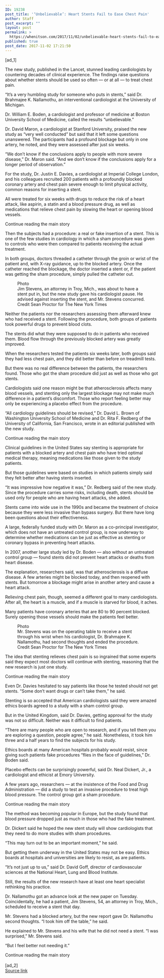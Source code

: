 ```yaml
---
ID: 19238
post_title: '‘Unbelievable’: Heart Stents Fail to Ease Chest Pain'
author: Staff
post_excerpt: ""
layout: post
permalink: >
  https://whenitson.com/2017/11/02/unbelievable-heart-stents-fail-to-ease-chest-pain/
published: true
post_date: 2017-11-02 17:21:50
---
```

 [ad_1]
<br><div>
        <p class="story-body-text story-content" data-para-count="228" data-total-count="1315" id="story-continues-3">The new study, published in the Lancet, stunned leading cardiologists by countering decades of clinical experience. The findings raise questions about whether stents should be used so often — or at all — to treat chest pain.</p><p class="story-body-text story-content" data-para-count="162" data-total-count="1477">“It’s a very humbling study for someone who puts in stents,” said Dr. Brahmajee K. Nallamothu, an interventional cardiologist at the University of Michigan.</p><p class="story-body-text story-content" data-para-count="142" data-total-count="1619">Dr. William E. Boden, a cardiologist and professor of medicine at Boston University School of Medicine, called the results “unbelievable.”</p><p class="story-body-text story-content" data-para-count="275" data-total-count="1894">Dr. David Maron, a cardiologist at Stanford University, praised the new study as “very well conducted” but said that it left some questions unanswered. The participants had a profound blockage but only in one artery, he noted, and they were assessed after just six weeks.</p><p class="story-body-text story-content" data-para-count="185" data-total-count="2079">“We don’t know if the conclusions apply to people with more severe disease,” Dr. Maron said. “And we don’t know if the conclusions apply for a longer period of observation.”</p><p class="story-body-text story-content" data-para-count="258" data-total-count="2337">For the study, Dr. Justin E. Davies, a cardiologist at Imperial College London, and his colleagues recruited 200 patients with a profoundly blocked coronary artery and chest pain severe enough to limit physical activity, common reasons for inserting a stent.</p><p class="story-body-text story-content" data-para-count="224" data-total-count="2561">All were treated  for six weeks with drugs to reduce the risk of a heart attack, like aspirin, a statin and a blood pressure drug, as well as medications that relieve chest pain by slowing the heart or opening blood vessels.</p><div id="story-ad-2" class="story-ad ad ad-placeholder nocontent robots-nocontent ">
    
Continue reading the main story
</div>
<p class="story-body-text story-content" data-para-count="231" data-total-count="2792" id="story-continues-4">Then the subjects had a procedure: a real or fake insertion of a stent. This is one of the few studies in cardiology in which a sham procedure was given to controls who were then compared to patients receiving the actual treatment.</p><p class="story-body-text story-content" data-para-count="288" data-total-count="3080">In both groups, doctors threaded a catheter through the groin or wrist of the patient and, with X-ray guidance, up to the blocked artery. Once the catheter reached the blockage, the doctor inserted a stent or, if the patient was getting the sham procedure, simply pulled the catheter out.</p><figure id="media-100000005531484" class="media photo embedded layout-large-horizontal media-100000005531484 ratio-tall" data-media-action="modal" itemprop="associatedMedia" itemscope="" itemid="https://static01.nyt.com/images/2017/11/03/science/03STENTS2/03STENTS2-master675.jpg" itemtype="http://schema.org/ImageObject" aria-label="media" role="group"><span class="visually-hidden">Photo</span>
    <div class="image">
            <img src="https://static01.nyt.com/images/2017/11/03/science/03STENTS2/03STENTS2-master675.jpg" alt="" class="media-viewer-candidate" data-mediaviewer-src="https://static01.nyt.com/images/2017/11/03/science/03STENTS2/03STENTS2-superJumbo.jpg" data-mediaviewer-caption="Jim Stevens, an attorney in Troy, Mich., was about to have a stent put in, but the new study gave his cardiologist pause. He advised against inserting the stent, and Mr. Stevens concurred." data-mediaviewer-credit="Sean Proctor for The New York Times" itemprop="url" itemid="https://static01.nyt.com/images/2017/11/03/science/03STENTS2/03STENTS2-master675.jpg"/><meta itemprop="height" content="450"/><meta itemprop="width" content="675"/></div>
        <figcaption class="caption" itemprop="caption description"><span class="caption-text">Jim Stevens, an attorney in Troy, Mich., was about to have a stent put in, but the new study gave his cardiologist pause. He advised against inserting the stent, and Mr. Stevens concurred.</span>
                        <span class="credit" itemprop="copyrightHolder">
            <span class="visually-hidden">Credit</span>
            Sean Proctor for The New York Times        </span>
            </figcaption></figure><p class="story-body-text story-content" data-para-count="189" data-total-count="3269">Neither the patients nor the researchers assessing them afterward knew who had received a stent. Following the procedure, both groups of patients took powerful drugs to prevent blood clots.</p><p class="story-body-text story-content" data-para-count="146" data-total-count="3415">The stents did what they were supposed to do in patients who received them. Blood flow through the previously blocked artery was greatly improved.</p><p class="story-body-text story-content" data-para-count="152" data-total-count="3567">When the researchers tested the patients six weeks later, both groups said they had less chest pain, and they did better than before on treadmill tests.</p><p class="story-body-text story-content" data-para-count="152" data-total-count="3719">But there was no real difference between the patients, the researchers found. Those who got the sham procedure did just as well as those who got stents.</p><p class="story-body-text story-content" data-para-count="278" data-total-count="3997">Cardiologists said one reason might be that atherosclerosis affects many blood vessels, and stenting only the largest blockage may not make much difference in a patient’s discomfort. Those who report feeling better may only be experiencing a placebo effect from the procedure.</p><p class="story-body-text story-content" data-para-count="237" data-total-count="4234">“All cardiology guidelines should be revised,” Dr. David L. Brown of Washington University School of Medicine and Dr. Rita F. Redberg of the University of California, San Francisco, wrote in an editorial published with the new study.</p><div id="story-ad-3" class="story-ad ad ad-placeholder nocontent robots-nocontent ">
    
Continue reading the main story
</div>
<p class="story-body-text story-content" data-para-count="218" data-total-count="4452" id="story-continues-5">Clinical guidelines in the United States say stenting is appropriate for patients with a blocked artery and chest pain who have tried optimal medical therapy, meaning medications like those given to the study patients.</p><p class="story-body-text story-content" data-para-count="119" data-total-count="4571">But those guidelines were based on studies in which patients simply said they felt better after having stents inserted.</p><p class="story-body-text story-content" data-para-count="215" data-total-count="4786">“It was impressive how negative it was,” Dr. Redberg said of the new study. Since the procedure carries some risks, including death, stents should be used only for people who are having heart attacks, she added.</p>

<p class="story-body-text story-content" data-para-count="188" data-total-count="4974">Stents came into wide use in the 1990s and became the treatment of choice because they were less invasive than bypass surgery. But there have long been questions about their effectiveness.</p><p class="story-body-text story-content" data-para-count="260" data-total-count="5234">A large, federally funded study with Dr. Maron as a co-principal investigator, which does not have an untreated control group, is now underway to determine whether medications can be just as effective as stenting or coronary bypass in preventing heart attacks.</p><p class="story-body-text story-content" data-para-count="166" data-total-count="5400">In 2007, another large study led by Dr. Boden — also without an untreated control group — found stents did not prevent heart attacks or deaths from heart disease.</p><p class="story-body-text story-content" data-para-count="231" data-total-count="5631">The explanation, researchers said, was that atherosclerosis is a diffuse disease. A few arteries might be blocked today, and then reopened with stents. But tomorrow a blockage might arise in another artery and cause a heart attack.</p><p class="story-body-text story-content" data-para-count="158" data-total-count="5789">Relieving chest pain, though, seemed a different goal to many cardiologists. After all, the heart is a muscle, and if a muscle is starved for blood, it aches.</p><p class="story-body-text story-content" data-para-count="138" data-total-count="5927">Many patients have coronary arteries that are 80 to 90 percent blocked. Surely opening those vessels should make the patients feel better.</p><figure id="media-100000005531486" class="media photo embedded layout-large-horizontal media-100000005531486 ratio-tall" data-media-action="modal" itemprop="associatedMedia" itemscope="" itemid="https://static01.nyt.com/images/2017/11/03/science/03STENTS3/03STENTS3-master675.jpg" itemtype="http://schema.org/ImageObject" aria-label="media" role="group"><span class="visually-hidden">Photo</span>
    <div class="image">
            <img src="https://static01.nyt.com/images/2017/11/03/science/03STENTS3/03STENTS3-master675.jpg" alt="" class="media-viewer-candidate" data-mediaviewer-src="https://static01.nyt.com/images/2017/11/03/science/03STENTS3/03STENTS3-superJumbo.jpg" data-mediaviewer-caption="Mr. Stevens was on the operating table to receive a stent through his wrist when his cardiologist, Dr. Brahmajee K. Nallamothu, had second thoughts and ended the procedure." data-mediaviewer-credit="Sean Proctor for The New York Times" itemprop="url" itemid="https://static01.nyt.com/images/2017/11/03/science/03STENTS3/03STENTS3-master675.jpg"/><meta itemprop="height" content="450"/><meta itemprop="width" content="675"/></div>
        <figcaption class="caption" itemprop="caption description"><span class="caption-text">Mr. Stevens was on the operating table to receive a stent through his wrist when his cardiologist, Dr. Brahmajee K. Nallamothu, had second thoughts and ended the procedure.</span>
                        <span class="credit" itemprop="copyrightHolder">
            <span class="visually-hidden">Credit</span>
            Sean Proctor for The New York Times        </span>
            </figcaption></figure><p class="story-body-text story-content" data-para-count="186" data-total-count="6113">The idea that stenting relieves chest pain is so ingrained that some experts said they expect most doctors will continue with stenting, reasoning that the new research is just one study.</p><div id="story-ad-4" class="story-ad ad ad-placeholder nocontent robots-nocontent ">
    
Continue reading the main story
</div>
<p class="story-body-text story-content" data-para-count="146" data-total-count="6259" id="story-continues-6">Even Dr. Davies hesitated to say patients like those he tested should not get stents. “Some don’t want drugs or can’t take them,” he said.</p><p class="story-body-text story-content" data-para-count="132" data-total-count="6391">Stenting is so accepted that American cardiologists said they were amazed ethics boards agreed to a study with a sham control group.</p><p class="story-body-text story-content" data-para-count="139" data-total-count="6530">But in the United Kingdom, said Dr. Davies, getting approval for the study was not so difficult. Neither was it difficult to find patients.</p><p class="story-body-text story-content" data-para-count="211" data-total-count="6741">“There are many people who are open to research, and if you tell them you are exploring a question, people agree,” he said. Nonetheless, it took him three and a half years to find the subjects for his study.</p><p class="story-body-text story-content" data-para-count="161" data-total-count="6902">Ethics boards at many American hospitals probably would resist, since giving such patients fake procedures “flies in the face of guidelines,” Dr. Boden said.</p><p class="story-body-text story-content" data-para-count="122" data-total-count="7024">Placebo effects can be surprisingly powerful, said Dr. Neal Dickert, Jr., a cardiologist and ethicist at Emory University.</p><p class="story-body-text story-content" data-para-count="202" data-total-count="7226">A few years ago, researchers — at the insistence of the Food and Drug Administration — did a study to test an invasive procedure to treat high blood pressure. The control group got a sham procedure.</p><div id="story-ad-5" class="story-ad ad ad-placeholder nocontent robots-nocontent ">
    
Continue reading the main story
</div>
<p class="story-body-text story-content" data-para-count="140" data-total-count="7366" id="story-continues-7">The method was becoming popular in Europe, but the study found that blood pressure dropped just as much in those who had the fake treatment.</p><p class="story-body-text story-content" data-para-count="125" data-total-count="7491">Dr. Dickert said he hoped the new stent study will show cardiologists that they need to do more studies with sham procedures.</p><p class="story-body-text story-content" data-para-count="59" data-total-count="7550">“This may turn out to be an important moment,” he said.</p><p class="story-body-text story-content" data-para-count="146" data-total-count="7696">But getting them underway in the United States may not be easy. Ethics boards at hospitals and universities are likely to resist, as are patients.</p><p class="story-body-text story-content" data-para-count="137" data-total-count="7833">“It’s not just up to us,” said Dr. David Goff, director of cardiovascular sciences at the National Heart, Lung and Blood Institute.</p><p class="story-body-text story-content" data-para-count="98" data-total-count="7931">Still, the results of the new research have at least one heart specialist rethinking his practice.</p><p class="story-body-text story-content" data-para-count="181" data-total-count="8112">Dr. Nallamothu got an advance look at the new paper on Tuesday. Coincidentally, he had a patient, Jim Stevens, 54, an attorney in Troy, Mich., scheduled to receive a stent that day.</p><p class="story-body-text story-content" data-para-count="130" data-total-count="8242">Mr. Stevens had a blocked artery, but the new report gave Dr. Nallamothu second thoughts. “I took him off the table,” he said.</p>
<p class="story-body-text story-content" data-para-count="111" data-total-count="8353">He explained to Mr. Stevens and his wife that he did not need a stent. “I was surprised,” Mr. Stevens said.</p><p class="story-body-text story-content" data-para-count="39" data-total-count="8392">“But I feel better not needing it.”</p>Continue reading the main story
    </div>
<br>[ad_2]
<br><a href="https://www.nytimes.com/2017/11/02/health/heart-disease-stents.html?partner=rss&#038;emc=rss">Source link </a>